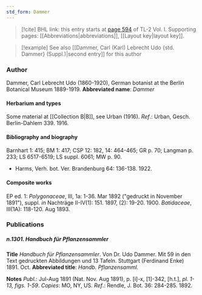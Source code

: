 ```yaml
---
std_form: Dammer
---
```


> [!cite] BHL link: this entry starts at [page 594](https://www.biodiversitylibrary.org/page/33120725) of TL-2 Vol. I.
> Supporting pages: [[Abbreviations|abbreviations]], [[Layout key|layout key]].

> [!example] See also [[Dammer, Carl (Karl) Lebrecht Udo {std. Dammer} (Suppl.)|second entry]] for this author

### Author

Dammer, Carl Lebrecht Udo (1860-1920), German botanist at the Berlin Botanical Museum 1889-1919. 
**Abbreviated name**: *Dammer*

#### Herbarium and types

Some material at [[Collection B|B]], see Urban (1916).
*Ref*.: Urban, Gesch. Berlin-Dahlem 339. 1916.

#### Bibliography and biography

Barnhart 1: 415; BM 1: 417; CSP 12: 182, 14: 464-465; GR p. 70; Langman p. 233; LS 6517-6519; LS suppl. 6061; MW p. 90.
- Harms, Verh. bot. Ver. Brandenburg 64: 136-138. 1922.

#### Composite works

EP ed. 1: *Polygonaceae*, III, 1a: 1-36. Mar 1892 ("gedruckt in November 1891"), suppl. *in* Nachträge II-IV(1): 151. 1897, (2): 19-20. 1900. *Batidaceae*, III(1A): 118-120. Aug 1893.

### Publications

##### n.1301. Handbuch für Pflanzensammler

**Title**
*Handbuch für Pflanzensammler*. Von Dr. Udo Dammer. Mit 59 in den Text gedruckten Abbildungen und 13 Tafeln. Stuttgart (Ferdinand Enke) 1891. Oct.
**Abbreviated title**: *Handb. Pflanzensamml.*

**Notes**
*Publ*.: Jul-Aug 1891 (Nat. Nov. Aug 1891), p. \[i\]-x, \[1\]-342, \[h.t.\], *pl. 1-13, figs. 1-59*.
*Copies*: MO, NY, US.
*Ref*.: Rendle, J. Bot. 36: 284-285. 1892.

